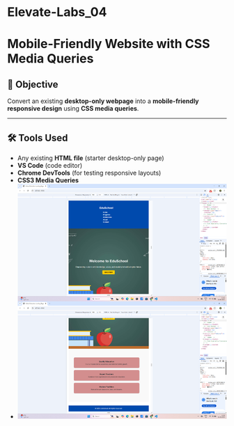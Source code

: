 # Elevate-Labs_04
# Mobile-Friendly Website with CSS Media Queries

## 📌 Objective  
Convert an existing **desktop-only webpage** into a **mobile-friendly responsive design** using **CSS media queries**.

---

## 🛠 Tools Used  
- Any existing **HTML file** (starter desktop-only page)  
- **VS Code** (code editor)  
- **Chrome DevTools** (for testing responsive layouts)  
- **CSS3 Media Queries**
- ![Image Alt](https://github.com/TapasRanjanMahanta/Elevate-Labs_04/blob/main/mobile_friendly.jpg?raw=true)
